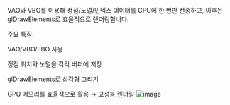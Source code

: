 VAO와 VBO를 이용해 정점/노멀/인덱스 데이터를 GPU에 한 번만 전송하고, 이후는 glDrawElements로 효율적으로 렌더링합니다.

주요 특징:

VAO/VBO/EBO 사용

정점 위치와 노멀을 각각 버퍼에 저장

glDrawElements로 삼각형 그리기

GPU 메모리를 효율적으로 활용 → 고성능 렌더링
![image](https://github.com/user-attachments/assets/fa29278b-0b6f-48ac-976e-812f27601514)
